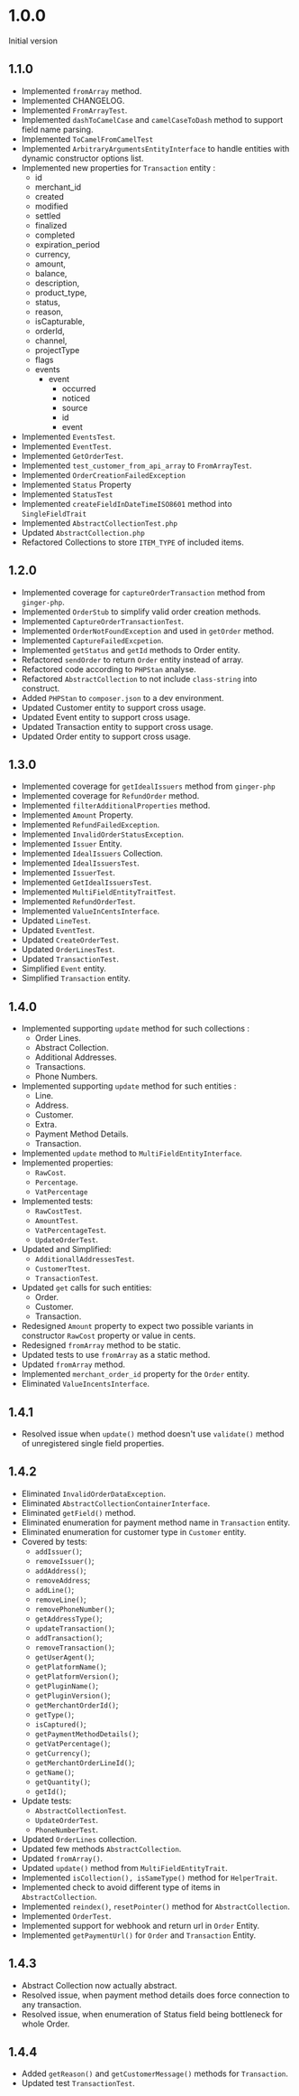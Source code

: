 # 1.0.0

Initial version

## 1.1.0

* Implemented `fromArray` method.
* Implemented CHANGELOG.
* Implemented `FromArrayTest`.
* Implemented `dashToCamelCase` and `camelCaseToDash` method to support field name parsing.
* Implemented `ToCamelFromCamelTest`
* Implemented `ArbitraryArgumentsEntityInterface` to handle entities with dynamic constructor options list.
* Implemented new properties for `Transaction` entity :
    * id
    * merchant_id
    * created
    * modified
    * settled
    * finalized
    * completed
    * expiration_period
    * currency,
    * amount,
    * balance,
    * description,
    * product_type,
    * status,
    * reason,
    * isCapturable,
    * orderId,
    * channel,
    * projectType
    * flags
    * events
        * event
            * occurred
            * noticed
            * source
            * id
            * event
* Implemented `EventsTest`.
* Implemented `EventTest`.
* Implemented `GetOrderTest`.
* Implemented `test_customer_from_api_array` to `FromArrayTest`.
* Implemented `OrderCreationFailedException`
* Implemented `Status` Property
* Implemented `StatusTest`
* Implemented `createFieldInDateTimeISO8601` method into `SingleFieldTrait`
* Implemented `AbstractCollectionTest.php`
* Updated `AbstractCollection.php`
* Refactored Collections to store `ITEM_TYPE` of included items.

## 1.2.0

* Implemented coverage for `captureOrderTransaction` method from `ginger-php`.
* Implemented `OrderStub` to simplify valid order creation methods.
* Implemented `CaptureOrderTransactionTest`.
* Implemented `OrderNotFoundException` and used in `getOrder` method.
* Implemented `CaptureFailedExcpetion`.
* Implemented `getStatus` and `getId` methods to Order entity.
* Refactored `sendOrder` to return `Order` entity instead of array.
* Refactored code according to `PHPStan` analyse.
* Refactored `AbstractCollection` to not include `class-string` into construct.
* Added `PHPStan` to `composer.json` to a dev environment.
* Updated Customer entity to support cross usage.
* Updated Event entity to support cross usage.
* Updated Transaction entity to support cross usage.
* Updated Order entity to support cross usage.

## 1.3.0

* Implemented coverage for `getIdealIssuers` method from `ginger-php`
* Implemented coverage for `RefundOrder` method.
* Implemented `filterAdditionalProperties` method.
* Implemented `Amount` Property.
* Implemented `RefundFailedException`.
* Implemented `InvalidOrderStatusException`.
* Implemented `Issuer` Entity.
* Implemented `IdealIssuers` Collection.
* Implemented `IdealIssuersTest`.
* Implemented `IssuerTest`.
* Implemented `GetIdealIssuersTest`.
* Implemented `MultiFieldEntityTraitTest`.
* Implemented `RefundOrderTest`.
* Implemented `ValueInCentsInterface`.
* Updated `LineTest`.
* Updated `EventTest`.
* Updated `CreateOrderTest`.
* Updated `OrderLinesTest`.
* Updated `TransactionTest`.
* Simplified `Event` entity.
* Simplified `Transaction` entity.

## 1.4.0

* Implemented supporting `update` method for such collections :
    * Order Lines.
    * Abstract Collection.
    * Additional Addresses.
    * Transactions.
    * Phone Numbers.
* Implemented supporting `update` method for such entities :
    * Line.
    * Address.
    * Customer.
    * Extra.
    * Payment Method Details.
    * Transaction.
* Implemented `update` method to `MultiFieldEntityInterface`.
* Implemented properties:
    * `RawCost`.
    * `Percentage`.
    * `VatPercentage`
* Implemented tests:
    * `RawCostTest`.
    * `AmountTest`.
    * `VatPercentageTest`.
    * `UpdateOrderTest`.
* Updated and Simplified:
    * `AdditionallAddressesTest`.
    * `CustomerTtest`.
    * `TransactionTest`.
* Updated  `get` calls for such entities:
    * Order.
    * Customer.
    * Transaction.
* Redesigned `Amount` property to expect two possible variants in constructor `RawCost` property or value in cents.
* Redesigned `fromArray` method to be static.
* Updated tests to use `fromArray` as a static method.
* Updated `fromArray` method.
* Implemented `merchant_order_id` property for the `Order` entity.
* Eliminated `ValueIncentsInterface`.

## 1.4.1

* Resolved issue when `update()` method doesn't use `validate()` method of unregistered single field properties.

## 1.4.2

* Eliminated `InvalidOrderDataException`.
* Eliminated `AbstractCollectionContainerInterface`.
* Eliminated `getField()` method.
* Eliminated enumeration for payment method name in `Transaction` entity.
* Eliminated enumeration for customer type in `Customer` entity.
* Covered by tests:
    * `addIssuer()`;
    * `removeIssuer()`;
    * `addAddress()`;
    * `removeAddress`;
    * `addLine()`;
    * `removeLine()`;
    * `removePhoneNumber()`;
    * `getAddressType()`;
    * `updateTransaction()`;
    * `addTransaction()`;
    * `removeTransaction()`;
    * `getUserAgent()`;
    * `getPlatformName()`;
    * `getPlatformVersion()`;
    * `getPluginName()`;
    * `getPluginVersion()`;
    * `getMerchantOrderId()`;
    * `getType()`;
    * `isCaptured()`;
    * `getPaymentMethodDetails()`;
    * `getVatPercentage()`;
    * `getCurrency()`;
    * `getMerchantOrderLineId()`;
    * `getName()`;
    * `getQuantity()`;
    * `getId()`;
* Update tests:
  * `AbstractCollectionTest`.
  * `UpdateOrderTest`.
  * `PhoneNumberTest`.
* Updated `OrderLines` collection.
* Updated few methods `AbstractCollection`.
* Updated `fromArray()`.
* Updated `update()` method from `MultiFieldEntityTrait`.
* Implemented `isCollection(), isSameType()` method for `HelperTrait`.
* Implemented check to avoid different type of items in `AbstractCollection`.
* Implemented `reindex()`, `resetPointer()` method for `AbstractCollection`.
* Implemented `OrderTest`.
* Implemented support for webhook and return url in `Order` Entity.
* Implemented `getPaymentUrl()` for `Order` and `Transaction` Entity.

## 1.4.3

* Abstract Collection now actually abstract.
* Resolved issue, when payment method details does force connection to any transaction.
* Resolved issue, when enumeration of Status field being bottleneck for whole Order.

## 1.4.4

* Added `getReason()` and `getCustomerMessage()` methods for `Transaction`.
* Updated test `TransactionTest`.